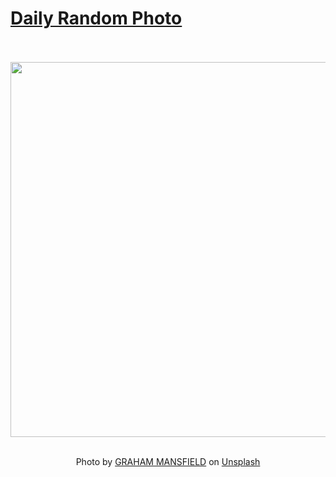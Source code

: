 # [Daily Random Photo](https://www.dailyrandomphoto.com/)

<div align="center">
  <br>
  <br>
  <a href="https://www.dailyrandomphoto.com/p/2021/2021-11-09/"><img src="https://images.unsplash.com/photo-1616902396751-a9cb45cec2e1?crop=entropy&cs=tinysrgb&fit=max&fm=jpg&ixid=Mnw3NzUwOHwwfDF8cmFuZG9tfHx8fHx8fHx8MTYzNjQxNzA2OQ&ixlib=rb-1.2.1&q=80&w=1080" width="600px"></a>
  <br>
  <br>
  <p class="has-text-grey">Photo by <a href="https://unsplash.com/@grahammansfield1?utm_source=Daily%20Random%20Photo&amp;utm_medium=referral" target="_blank" rel="noopener noreferrer">GRAHAM MANSFIELD</a> on <a href="https://unsplash.com/photos/G__M8A-5o8M?utm_source=Daily%20Random%20Photo&amp;utm_medium=referral" target="_blank" rel="noopener noreferrer">Unsplash</a></p>
</div>
